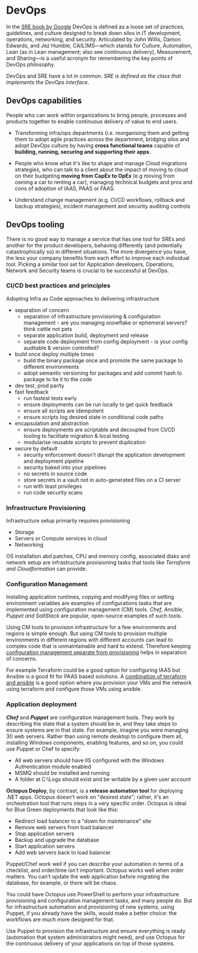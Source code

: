 # DevOps

In the [SRE book by Google](https://sre.google/workbook/how-sre-relates/) DevOps is defined as a loose set of practices, guidelines, and culture designed to break down silos in IT development, operations, networking, and security. Articulated by John Willis, Damon Edwards, and Jez Humble, CA(L)MS—which stands for Culture, Automation, Lean (as in Lean management; also see continuous delivery), Measurement, and Sharing—is a useful acronym for remembering the key points of DevOps philosophy.

DevOps and SRE have a lot in common.  *SRE is defined as the class that implements the DevOps interface*.

## DevOps capabilities

People who can work within organizations to bring people, processes and products together to enable continuous delivery of value to end users.

* Transforming infra/ops departments (i.e. reorganising them and getting them to adopt agile practices across the department, bridging silos and adopt DevOps culture by having **cross functional teams** capable of **building, running, securing and supporting their apps**.

* People who know what it's like to shape and manage Cloud migrations strategies, who can talk to a client about the impact of moving to cloud on their budgeting **moving from CapEx to OpEx** (e.g moving from owning a car to renting a car), managing technical budgets and pros and cons of adoption of IAAS, PAAS or FAAS.

* Understand change management (e.g. CI/CD workflows, rollback and backup strategies), incident management and security auditing controls

## DevOps tooling

There is no good way to manage a service that has one tool for SREs and another for the product developers, behaving differently (and potentially catastrophically so) in different situations. The more divergence you have, the less your company benefits from each effort to improve each individual tool. Picking a similar tool set for Application developers, Operations, Network and Security teams is crucial to be successful at DevOps.

### CI/CD best practices and principles

Adopting Infra as Code approaches to delivering infrastructure

* separation of concern
    * separation of infrastructure provisioning & configuration management - are you managing snowflake or ephemeral servers? think cattle not pets
    * separate application build, deployment and release
    * separate code deployment from config deployment - is your config auditable & version controlled?
* build once deploy multiple times
    * build the binary package once and promote the same package to different environments
    * adopt semantic versioning for packages and add commit hash to package to tie it to the code
* dev test, prod parity
* fast feedback
    * run fastest tests early
    * ensure deployments can be run locally to get quick feedback
    * ensure all scripts are idempotent
    * ensure scripts log desired state in conditional code paths
* encapsulation and abstraction
   * ensure deployments are scriptable and decoupled from CI/CD tooling to facilitate migration & local testing
   * modularise reusable scripts to prevent duplication
* secure by default
    * security enforcement doesn't disrupt the application development and deployment pipeline
    * security baked into your pipelines
    * no secrets in source code
    * store secrets in a vault not in auto-generated files on a CI server
    * run with least privileges
    * run code security scans

### Infrastructure Provisioning

Infrastructure setup primarily requires provisioning

* Storage
* Servers or Compute services in cloud
* Networking

OS installation abd patches, CPU and memory config, associated disks and network setup are infrastructure provisioning tasks that tools like *Terraform and Cloudformation* can provide.

### Configuration Management

Installing application runtimes, copying and modifying files or setting environment variables are examples of configurations tasks that are implemented using configuration management (CM) tools. *Chef, Ansible, Puppet and SaltStack* are popular, open-source examples of such tools.

Using CM tools to provision infrastructure for a few environments and regions is simple enough. But using CM tools to provision multiple environments in different regions with different accounts can lead to complex code that is unmaintainable and hard to extend. Therefore keeping [configuration management separate from provisioning](https://www.thoughtworks.com/insights/blog/why-configuration-management-and-provisioning-are-different) helps in separation of concerns.

For example Terraform could be a good option for configuring IAAS but Ansible is a good fit for PAAS based solutions. A [combination of terraform and ansible](https://www.reddit.com/r/devops/comments/8co4pr/ansible_and_terraform) is a good option where you provision your VMs and the network using terraform and configure those VMs using ansible.

### Application deployment

***Chef*** and ***Puppet*** are configuration management tools. They work by describing the state that a system should be in, and they take steps to ensure systems are in that state. For example, imagine you were managing 30 web servers. Rather than using remote desktop to configure them all, installing Windows components, enabling features, and so on, you could use Puppet or Chef to specify:

* All web servers should have IIS configured with the Windows Authentication module enabled
* MSMQ should be installed and running
* A folder at C:\Logs should exist and be writable by a given user account

**Octopus Deploy**, by contrast, is a **release automation tool** for deploying .NET apps. Octopus doesn't work on "desired state"; rather, it's an orchestration tool that runs steps in a very specific order. Octopus is ideal for Blue Green deployments that look like this:

* Redirect load balancer to a "down for maintenance" site
* Remove web servers from load balancer
* Stop application servers
* Backup and upgrade the database
* Start application servers
* Add web servers back to load balancer

Puppet/Chef work well if you can describe your automation in terms of a checklist, and order/time isn't important. Octopus works well when order matters. You can't update the web application before migrating the database, for example, or there will be chaos.

You could have Octopus use PowerShell to perform your infrastructure provisioning and configuration management tasks, and many people do. But for infrastructure automation and provisioning of new systems, using Puppet, if you already have the skills, would make a better choice: the workflows are much more designed for that.

Use Puppet to provision the infrastructure and ensure everything is ready (automation that system administrators might need), and use Octopus for the continuous delivery of your applications on top of those systems.
